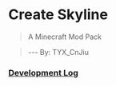 # Create Skyline

> A Minecraft Mod Pack

> --- By: TYX_CnJiu

[<h3>Development Log</h3>](https://github.com/xiaoliziawa/Create-Skyline/blob/main/CHANGELOG.md)

